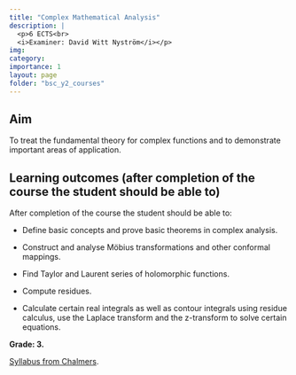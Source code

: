 ```yaml
---
title: "Complex Mathematical Analysis"
description: |
  <p>6 ECTS<br>
  <i>Examiner: David Witt Nyström</i></p>
img:
category:
importance: 1
layout: page
folder: "bsc_y2_courses"
---
```


## Aim

To treat the fundamental theory for complex functions and to demonstrate important areas of application.

## Learning outcomes (after completion of the course the student should be able to)

After completion of the course the student should be able to:

- Define basic concepts and prove basic theorems in complex analysis.

- Construct and analyse Möbius transformations and other conformal mappings.

- Find Taylor and Laurent series of holomorphic functions.

- Compute residues.

- Calculate certain real integrals as well as contour integrals using residue calculus,
  use the Laplace transform and the z-transform to solve certain equations.

**Grade: 3.**

[Syllabus from Chalmers](https://www.chalmers.se/en/education/your-studies/find-course-and-programme-syllabi/course-syllabus/MVE025/?acYear=2021%2F2022).
